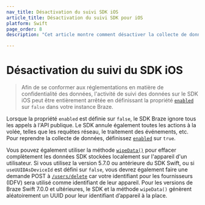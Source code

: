 ```yaml
---
nav_title: Désactivation du suivi SDK iOS
article_title: Désactivation du suivi SDK pour iOS
platform: Swift
page_order: 8
description: "Cet article montre comment désactiver la collecte de données pour le SDK Swift."

---
```


# Désactivation du suivi du SDK iOS

> Afin de se conformer aux réglementations en matière de confidentialité des données, l'activité de suivi des données sur le SDK iOS peut être entièrement arrêtée en définissant la propriété [`enabled`](https://braze-inc.github.io/braze-swift-sdk/documentation/brazekit/braze/enabled) sur `false` dans votre instance Braze. 

Lorsque la propriété `enabled` est définie sur `false`, le SDK Braze ignore tous les appels à l'API publique. Le SDK annule également toutes les actions à la volée, telles que les requêtes réseau, le traitement des événements, etc. Pour reprendre la collecte de données, définissez [`enabled`](https://braze-inc.github.io/braze-swift-sdk/documentation/brazekit/braze/enabled/) sur `true`.

Vous pouvez également utiliser la méthode [`wipeData()`](https://braze-inc.github.io/braze-swift-sdk/documentation/brazekit/braze/wipedata()) pour effacer complètement les données SDK stockées localement sur l'appareil d'un utilisateur. Si vous utilisez la version 5.7.0 ou antérieure du SDK Swift, ou si `useUUIDAsDeviceId` est défini sur `false`, vous devrez également faire une demande POST à [`/users/delete`]({{site.baseurl}}/api/endpoints/user_data/post_user_delete/) car votre identifiant pour les fournisseurs (IDFV) sera utilisé comme identifiant de leur appareil. Pour les versions de Braze Swift 7.0.0 et ultérieures, le SDK et la méthode `wipeData()` génèrent aléatoirement un UUID pour leur identifiant d’appareil à la place.
